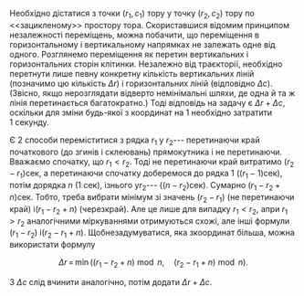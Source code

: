 Необхідно дістатися з точки $(r_1, c_1)$ тору у точку $(r_2, c_2)$ тору
по \<\<зацикленому\>\> простору тора. Скориставшися відомим принципом
незалежності переміщень, можна побачити, що переміщення в
горизонтальному і вертикальному напрямках не залежать одне від одного.
Розглянемо переміщення як перетин вертикальних і горизонтальних сторін
клітинки. Незалежно від траєкторії, необхідно перетнути лише певну
конкретну кількість вертикальних ліній (позначимо цю
кількість $\Delta{}r$) і горизонтальних ліній (відповідно $\Delta{}c$).
(Звісно, якщо нерозглядати відверто немінімальні шляхи, де одна й та ж
лінія перетинається багатократно.) Тоді відповідь на задачу є
${\Delta{}r+\Delta{}c}$, оскільки для зміни будь-якої з координат на 1
необхідно затратити 1 секунду.

Є 2 способи переміститися з рядка $r_1$ у $r_2$--- перетинаючи край
початкового (до згинів і склеювань) прямокутника і не перетинаючи.
Вважаємо спочатку, що ${r_1{<}r_2}$. Тоді не перетинаючи край витратимо
${(r_2{-}r_1)}$сек, а перетинаючи спочатку доберемося до рядка 1
(${(r_1{-}1)}$сек), потім дорядка $n$ (1 сек), ізнього у$r_2$---
(${(n{-}r_2)}$сек). Сумарно ${(r_1{-}r_2{+}n)}$сек. Тобто, треба вибрати
мінімум зі значень ${(r_2{-}r_1)}$ (не перетинаючи край)
і${(r_1{-}r_2{+}n)}$ (черезкрай). Але це лише для випадку ${r_1{<}r_2}$,
апри ${r_1{>}r_2}$ аналогічними міркуваннями отримуються схожі, але інші
формули ${(r_1{-}r_2)}$ і${(r_2{-}r_1{+}n)}$. Щобнезадумуватися, яка
зкоординат більша, можна використати формулу

$$\Delta{}r \, = \, \min\bigl((r_1-r_2+n) \bmod n,\quad (r_2-r_1+n) \bmod n\bigr).$$

З $\Delta{}c$ слід вчинити аналогічно, потім додати
${\Delta{}r+\Delta{}c}$.
